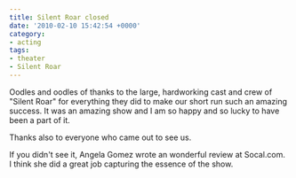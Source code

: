 ```yaml
---
title: Silent Roar closed
date: '2010-02-10 15:42:54 +0000'
category:
- acting
tags:
- theater
- Silent Roar
---
```


Oodles and oodles of thanks to the large, hardworking cast and crew of "Silent
Roar" for everything they did to make our short run such an amazing success. It
was an amazing show and I am so happy and so lucky to have been a part of it.

Thanks also to everyone who came out to see us.

If you didn't see it, Angela Gomez wrote an wonderful
review at Socal.com. I think
she did a great job capturing the essence of the show.
